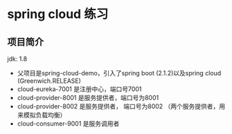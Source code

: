 # spring cloud 练习
## 项目简介
jdk: 1.8
* 父项目是spring-cloud-demo，引入了spring boot (2.1.2)以及spring cloud (Greenwich.RELEASE)
* cloud-eureka-7001 是注册中心，端口号7001
* cloud-provider-8001 是服务提供者，端口号为8001
* cloud-provider-8002 是服务提供者， 端口号为8002  （两个服务提供者，用来模拟负载均衡）
* cloud-consumer-9001 是服务调用者




